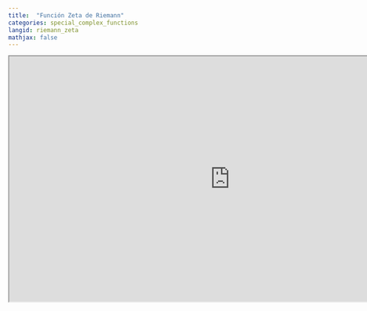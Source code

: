 ```yaml
---
title:  "Función Zeta de Riemann"
categories: special_complex_functions
langid: riemann_zeta
mathjax: false
---
```


<iframe width="900" height="500"
	src="https://www.youtube.com/embed/QFuGqx4ntKY?rel=0">
</iframe>

